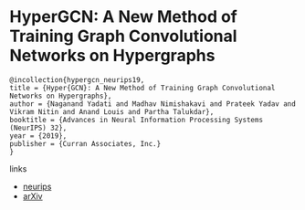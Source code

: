 # HyperGCN: A New Method of Training Graph Convolutional Networks on Hypergraphs

```
@incollection{hypergcn_neurips19,
title = {Hyper{GCN}: A New Method of Training Graph Convolutional Networks on Hypergraphs},
author = {Naganand Yadati and Madhav Nimishakavi and Prateek Yadav and Vikram Nitin and Anand Louis and Partha Talukdar},
booktitle = {Advances in Neural Information Processing Systems (NeurIPS) 32},
year = {2019},
publisher = {Curran Associates, Inc.}
}
```

links
- [neurips](https://nips.cc/Conferences/2019/Schedule?showEvent=13367)
- [arXiv](https://arxiv.org/abs/1809.02589)
